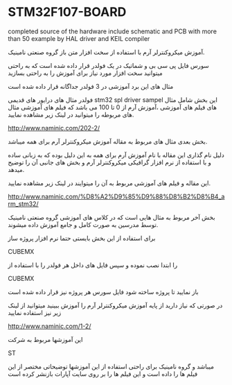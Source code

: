 # STM32F107-BOARD
completed source of the hardware include schematic and PCB with more than 50 example by HAL driver and KEIL compiler 

آموزش میکروکنترلر آرم با استفاده از سخت افزار متن باز گروه صنعتی نامینیک.

سورس فایل پی سی بی و شماتیک در یک فولدر قرار داده شده است که به راحتی میتوانید سخت افزار مورد نیاز برای آموزش را به راحتی بسازید

مثال های این برد آموزشی در 3 فولدر جداگانه قرار داده شده است

فولدر مثال های درایور های قدیمی
stm32 spl driver sampel
این بخش شامل مثال های فیلم های آموزشی ،آموزش آرم از 0 تا 100 می باشد که فیلم های آموزشی مثال های مربوطه را میتوانید در لینک زیر مشاهده نمایید.

http://www.naminic.com/202-2/

بخش بعدی مثال های مربوط به مقاله آموزش میکروکنترلر آرم برای همه میباشد.

دلیل نام گذاری این مقاله با نام آموزش آرم برای همه به این دلیل بوده که به زبانی ساده و با استفاده از نرم افزار گرافیکی میکروکنترلر آرم و بخش های جانبی آن را توضیح میدهد.

این مقاله و فیلم های آموزشی مربوط به آن را میتوایند در لینک زیر مشاهده نمایید.

http://www.naminic.com/%D8%A2%D9%85%D9%88%D8%B2%D8%B4_arm_stm32/

بخش آخر مربوط به مثال هایی است که در کلاس های آموزشی گروه صنعتی نامینیک توسط مدرسین به صورت کامل و جامع آموزش داده میشوند.

برای استفاده از این بخش بایستی حتما نرم افزار پروژه ساز

CUBEMX

را ابتدا نصب نموده و سپس فایل های داخل هر فولدر را با استفاده از 

CUBEMX 

باز نمایید تا پروژه ساخته شود فایل سورس هر پروژه نیز قرار داده شده است

 در صورتی که نیاز دارید از پایه آموزش میکروکنترلر آرم را آموزش ببینید میتوانید از لینک زیر نیز استفاده نمایید
 
 http://www.naminic.com/1-2/
 
 این آموزشها مربوط به شرکت 
 
 ST 
 
 میباشد و گروه نامینیک برای راحتی استفاده از این آموزشها توضیحاتی مختصر از این فیلم ها را داده است و این فیلم ها را بر روی سایت آپارات بازنشر کرده است
